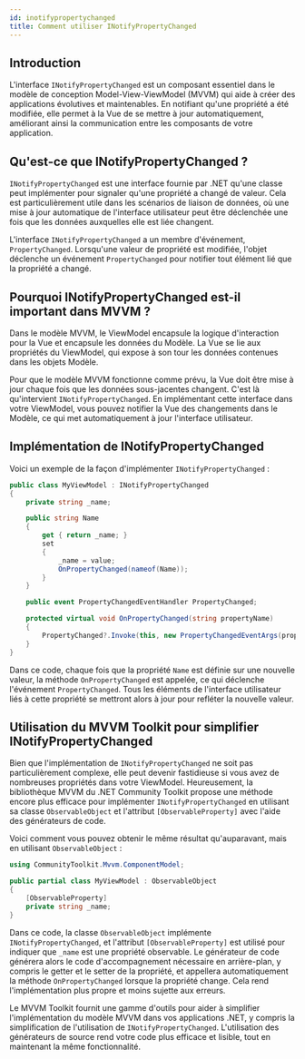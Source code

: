 ```yaml
---
id: inotifypropertychanged
title: Comment utiliser INotifyPropertyChanged
---
```


## Introduction
L'interface `INotifyPropertyChanged` est un composant essentiel dans le modèle de conception Model-View-ViewModel (MVVM) qui aide à créer des applications évolutives et maintenables. En notifiant qu'une propriété a été modifiée, elle permet à la Vue de se mettre à jour automatiquement, améliorant ainsi la communication entre les composants de votre application.

## Qu'est-ce que INotifyPropertyChanged ?

`INotifyPropertyChanged` est une interface fournie par .NET qu'une classe peut implémenter pour signaler qu'une propriété a changé de valeur. Cela est particulièrement utile dans les scénarios de liaison de données, où une mise à jour automatique de l'interface utilisateur peut être déclenchée une fois que les données auxquelles elle est liée changent.

L'interface `INotifyPropertyChanged` a un membre d'événement, `PropertyChanged`. Lorsqu'une valeur de propriété est modifiée, l'objet déclenche un événement `PropertyChanged` pour notifier tout élément lié que la propriété a changé.

## Pourquoi INotifyPropertyChanged est-il important dans MVVM ?
Dans le modèle MVVM, le ViewModel encapsule la logique d'interaction pour la Vue et encapsule les données du Modèle. La Vue se lie aux propriétés du ViewModel, qui expose à son tour les données contenues dans les objets Modèle.

Pour que le modèle MVVM fonctionne comme prévu, la Vue doit être mise à jour chaque fois que les données sous-jacentes changent. C'est là qu'intervient `INotifyPropertyChanged`. En implémentant cette interface dans votre ViewModel, vous pouvez notifier la Vue des changements dans le Modèle, ce qui met automatiquement à jour l'interface utilisateur.

## Implémentation de INotifyPropertyChanged
Voici un exemple de la façon d'implémenter `INotifyPropertyChanged` :

```csharp
public class MyViewModel : INotifyPropertyChanged
{
    private string _name;

    public string Name
    {
        get { return _name; }
        set
        {
            _name = value;
            OnPropertyChanged(nameof(Name));
        }
    }

    public event PropertyChangedEventHandler PropertyChanged;

    protected virtual void OnPropertyChanged(string propertyName)
    {
        PropertyChanged?.Invoke(this, new PropertyChangedEventArgs(propertyName));
    }
}
```

Dans ce code, chaque fois que la propriété `Name` est définie sur une nouvelle valeur, la méthode `OnPropertyChanged` est appelée, ce qui déclenche l'événement `PropertyChanged`. Tous les éléments de l'interface utilisateur liés à cette propriété se mettront alors à jour pour refléter la nouvelle valeur.

## Utilisation du MVVM Toolkit pour simplifier INotifyPropertyChanged
Bien que l'implémentation de `INotifyPropertyChanged` ne soit pas particulièrement complexe, elle peut devenir fastidieuse si vous avez de nombreuses propriétés dans votre ViewModel. Heureusement, la bibliothèque MVVM du .NET Community Toolkit propose une méthode encore plus efficace pour implémenter `INotifyPropertyChanged` en utilisant sa classe `ObservableObject` et l'attribut `[ObservableProperty]` avec l'aide des générateurs de code.

Voici comment vous pouvez obtenir le même résultat qu'auparavant, mais en utilisant `ObservableObject` :

```csharp
using CommunityToolkit.Mvvm.ComponentModel;

public partial class MyViewModel : ObservableObject
{
    [ObservableProperty]
    private string _name;
}
```

Dans ce code, la classe `ObservableObject` implémente `INotifyPropertyChanged`, et l'attribut `[ObservableProperty]` est utilisé pour indiquer que `_name` est une propriété observable. Le générateur de code générera alors le code d'accompagnement nécessaire en arrière-plan, y compris le getter et le setter de la propriété, et appellera automatiquement la méthode `OnPropertyChanged` lorsque la propriété change. Cela rend l'implémentation plus propre et moins sujette aux erreurs.

Le MVVM Toolkit fournit une gamme d'outils pour aider à simplifier l'implémentation du modèle MVVM dans vos applications .NET, y compris la simplification de l'utilisation de `INotifyPropertyChanged`. L'utilisation des générateurs de source rend votre code plus efficace et lisible, tout en maintenant la même fonctionnalité.
